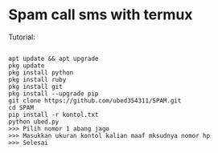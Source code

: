 # Spam call sms with termux

Tutorial:
<pre><code>
apt update && apt upgrade
pkg update
pkg install python
pkg install ruby
pkg install git
pkg install --upgrade pip
git clone https://github.com/ubed354311/SPAM.git
cd SPAM
pip install -r kontol.txt
python ubed.py
>>> Pilih nomor 1 abang jago
>>> Masukkan ukuran kontol kalian maaf mksudnya nomor hp
>>> Selesai
</code></pre>
